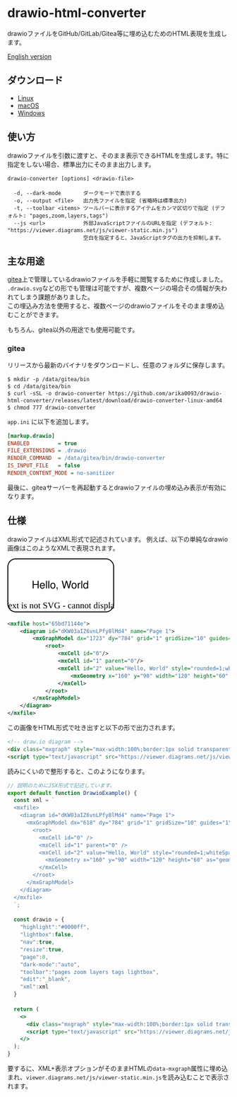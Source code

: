 # drawio-html-converter
drawioファイルをGitHub/GitLab/Gitea等に埋め込むためのHTML表現を生成します。

[English version](README.md)

## ダウンロード
* [Linux](https://github.com/arika0093/drawio-html-converter/releases/latest/download/drawio-converter-linux-amd64)
* [macOS](https://github.com/arika0093/drawio-html-converter/releases/latest/download/drawio-converter-macos-amd64)
* [Windows](https://github.com/arika0093/drawio-html-converter/releases/latest/download/drawio-converter-windows-amd64.exe)

## 使い方
drawioファイルを引数に渡すと、そのまま表示できるHTMLを生成します。特に指定をしない場合、標準出力にそのまま出力します。

```
drawio-converter [options] <drawio-file>

  -d, --dark-mode       ダークモードで表示する
  -o, --output <file>   出力先ファイルを指定 (省略時は標準出力)
  -t, --toolbar <items> ツールバーに表示するアイテムをカンマ区切りで指定 (デフォルト: "pages,zoom,layers,tags")
  --js <url>            外部JavaScriptファイルのURLを指定 (デフォルト: "https://viewer.diagrams.net/js/viewer-static.min.js")
                        空白を指定すると、JavaScriptタグの出力を抑制します。
```

## 主な用途
[gitea](https://gitea.io/)上で管理しているdrawioファイルを手軽に閲覧するために作成しました。  
`.drawio.svg`などの形でも管理は可能ですが、複数ページの場合その情報が失われてしまう課題がありました。  
この埋込み方法を使用すると、複数ページのdrawioファイルをそのまま埋め込むことができます。  
  
もちろん、gitea以外の用途でも使用可能です。

### gitea
リリースから最新のバイナリをダウンロードし、任意のフォルダに保存します。

```
$ mkdir -p /data/gitea/bin
$ cd /data/gitea/bin
$ curl -sSL -o drawio-converter https://github.com/arika0093/drawio-html-converter/releases/latest/download/drawio-converter-linux-amd64
$ chmod 777 drawio-converter
```

`app.ini` に以下を追加します。

```ini
[markup.drawio]
ENABLED         = true
FILE_EXTENSIONS = .drawio
RENDER_COMMAND  = /data/gitea/bin/drawio-converter
IS_INPUT_FILE   = false
RENDER_CONTENT_MODE = no-sanitizer
```

最後に、giteaサーバーを再起動するとdrawioファイルの埋め込み表示が有効になります。


## 仕様
drawioファイルはXML形式で記述されています。
例えば、以下の単純なdrawio画像はこのようなXMLで表現されます。

![Hello, World](./assets/sample.svg)

```xml
<mxfile host="65bd71144e">
    <diagram id="dKW03aIZ6vnLPfy8lMd4" name="Page 1">
        <mxGraphModel dx="1723" dy="784" grid="1" gridSize="10" guides="1" tooltips="1" connect="1" arrows="1" fold="1" page="1" pageScale="1" pageWidth="1169" pageHeight="827" math="0" shadow="0">
            <root>
                <mxCell id="0"/>
                <mxCell id="1" parent="0"/>
                <mxCell id="2" value="Hello, World" style="rounded=1;whiteSpace=wrap;html=1;" vertex="1" parent="1">
                    <mxGeometry x="160" y="90" width="120" height="60" as="geometry"/>
                </mxCell>
            </root>
        </mxGraphModel>
    </diagram>
</mxfile>
```

この画像をHTML形式で吐き出すと以下の形で出力されます。

```html
<!-- draw.io diagram -->
<div class="mxgraph" style="max-width:100%;border:1px solid transparent;" data-mxgraph="{&quot;highlight&quot;:&quot;#0000ff&quot;,&quot;lightbox&quot;:false,&quot;nav&quot;:true,&quot;resize&quot;:true,&quot;toolbar&quot;:&quot;zoom layers tags&quot;,&quot;edit&quot;:&quot;_blank&quot;,&quot;xml&quot;:&quot;&lt;mxfile&gt;\n  &lt;diagram id=\&quot;dKW03aIZ6vnLPfy8lMd4\&quot; name=\&quot;Page 1\&quot;&gt;\n    &lt;mxGraphModel dx=\&quot;618\&quot; dy=\&quot;784\&quot; grid=\&quot;1\&quot; gridSize=\&quot;10\&quot; guides=\&quot;1\&quot; tooltips=\&quot;1\&quot; connect=\&quot;1\&quot; arrows=\&quot;1\&quot; fold=\&quot;1\&quot; page=\&quot;1\&quot; pageScale=\&quot;1\&quot; pageWidth=\&quot;1169\&quot; pageHeight=\&quot;827\&quot; math=\&quot;0\&quot; shadow=\&quot;0\&quot;&gt;\n      &lt;root&gt;\n        &lt;mxCell id=\&quot;0\&quot; /&gt;\n        &lt;mxCell id=\&quot;1\&quot; parent=\&quot;0\&quot; /&gt;\n        &lt;mxCell id=\&quot;2\&quot; value=\&quot;Hello, World\&quot; style=\&quot;rounded=1;whiteSpace=wrap;html=1;\&quot; parent=\&quot;1\&quot; vertex=\&quot;1\&quot;&gt;\n          &lt;mxGeometry x=\&quot;160\&quot; y=\&quot;90\&quot; width=\&quot;120\&quot; height=\&quot;60\&quot; as=\&quot;geometry\&quot; /&gt;\n        &lt;/mxCell&gt;\n      &lt;/root&gt;\n    &lt;/mxGraphModel&gt;\n  &lt;/diagram&gt;\n&lt;/mxfile&gt;\n&quot;}"></div>
<script type="text/javascript" src="https://viewer.diagrams.net/js/viewer-static.min.js"></script>
```

読みにくいので整形すると、このようになります。

```jsx
// 説明のためにJSX形式で記述しています。
export default function DrawioExample() {
  const xml = `
  <mxfile>
    <diagram id="dKW03aIZ6vnLPfy8lMd4" name="Page 1">
      <mxGraphModel dx="618" dy="784" grid="1" gridSize="10" guides="1" tooltips="1" connect="1" arrows="1" fold="1" page="1" pageScale="1" pageWidth="1169" pageHeight="827" math="0" shadow="0">
        <root>
          <mxCell id="0" />
          <mxCell id="1" parent="0" />
          <mxCell id="2" value="Hello, World" style="rounded=1;whiteSpace=wrap;html=1;" parent="1" vertex="1">
            <mxGeometry x="160" y="90" width="120" height="60" as="geometry" />
          </mxCell>
        </root>
      </mxGraphModel>
    </diagram>
  </mxfile>
  `;

  const drawio = {
    "highlight":"#0000ff",
    "lightbox":false,
    "nav":true,
    "resize":true,
    "page":0,
    "dark-mode":"auto",
    "toolbar":"pages zoom layers tags lightbox",
    "edit":"_blank",
    "xml":xml
  }

  return (
    <>
      <div class="mxgraph" style="max-width:100%;border:1px solid transparent;" data-mxgraph={drawio}></div>
      <script type="text/javascript" src="https://viewer.diagrams.net/js/viewer-static.min.js"></script>
    </>
  );
}
```
要するに、XML+表示オプションがそのままHTMLの`data-mxgraph`属性に埋め込まれ、`viewer.diagrams.net/js/viewer-static.min.js`を読み込むことで表示されます。

